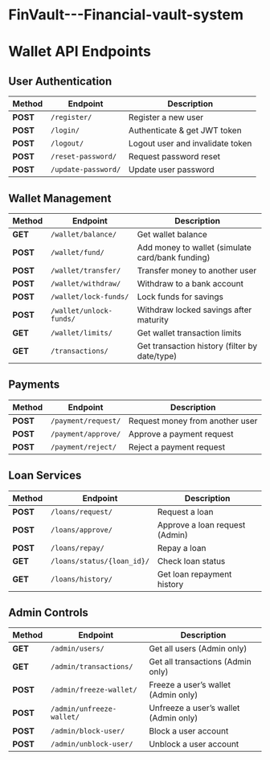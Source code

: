 # FinVault---Financial-vault-system


# Wallet API Endpoints

## User Authentication
| Method | Endpoint | Description |
|--------|----------|------------|
| **POST** | `/register/` | Register a new user |
| **POST** | `/login/` | Authenticate & get JWT token |
| **POST** | `/logout/` | Logout user and invalidate token |
| **POST** | `/reset-password/` | Request password reset |
| **POST** | `/update-password/` | Update user password |

## Wallet Management
| Method | Endpoint | Description |
|--------|----------|------------|
| **GET** | `/wallet/balance/` | Get wallet balance |
| **POST** | `/wallet/fund/` | Add money to wallet (simulate card/bank funding) |
| **POST** | `/wallet/transfer/` | Transfer money to another user |
| **POST** | `/wallet/withdraw/` | Withdraw to a bank account |
| **POST** | `/wallet/lock-funds/` | Lock funds for savings |
| **POST** | `/wallet/unlock-funds/` | Withdraw locked savings after maturity |
| **GET** | `/wallet/limits/` | Get wallet transaction limits |
| **GET** | `/transactions/` | Get transaction history (filter by date/type) |


## Payments
| Method | Endpoint | Description |
|--------|----------|------------|
| **POST** | `/payment/request/` | Request money from another user |
| **POST** | `/payment/approve/` | Approve a payment request |
| **POST** | `/payment/reject/` | Reject a payment request |


## Loan Services
| Method | Endpoint | Description |
|--------|----------|------------|
| **POST** | `/loans/request/` | Request a loan |
| **POST** | `/loans/approve/` | Approve a loan request (Admin) |
| **POST** | `/loans/repay/` | Repay a loan |
| **GET** | `/loans/status/{loan_id}/` | Check loan status |
| **GET** | `/loans/history/` | Get loan repayment history |


## Admin Controls
| Method | Endpoint | Description |
|--------|----------|------------|
| **GET** | `/admin/users/` | Get all users (Admin only) |
| **GET** | `/admin/transactions/` | Get all transactions (Admin only) |
| **POST** | `/admin/freeze-wallet/` | Freeze a user’s wallet (Admin only) |
| **POST** | `/admin/unfreeze-wallet/` | Unfreeze a user’s wallet (Admin only) |
| **POST** | `/admin/block-user/` | Block a user account |
| **POST** | `/admin/unblock-user/` | Unblock a user account |

